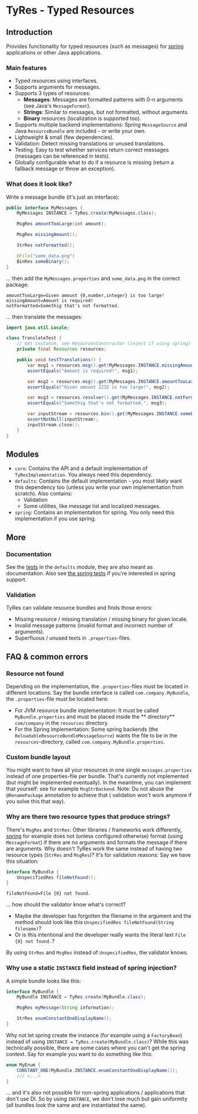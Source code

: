 # TyRes - Typed Resources

## Introduction

Provides functionality for typed resources (such as messages) for [spring](https://spring.io/) applications or other
Java applications.

### Main features

* Typed resources using interfaces.
* Supports arguments for messages.
* Supports 3 types of resources:
    * **Messages**: Messages are formatted patterns with 0-n arguments (see Java's `MessageFormat`).
    * **Strings**: Similar to messages, but not formatted, without arguments.
    * **Binary** resources (localization is supported too).
* Supports multiple backend implementations: Spring `MessageSource` and Java `ResourceBundle` are included - or write
  your own.
* Lightweight & small (few dependencies).
* Validation: Detect missing translations or unused translations.
* Testing: Easy to test whether services return correct messages (messages can be referenced in tests).
* Globally configurable what to do if a resource is missing (return a fallback message or throw an exception).

### What does it look like?

Write a message bundle (it's just an interface):

```java
public interface MyMessages {
    MyMessages INSTANCE = TyRes.create(MyMessages.class);

    MsgRes amountTooLarge(int amount);

    MsgRes missingAmount();

    StrRes notFormatted();

    @File("some_data.png")
    BinRes someBinary();
}
```

... then add the `MyMessages.properties` and `some_data.png` in the correct package:

```properties
amountTooLarge=Given amount {0,number,integer} is too large!
missingAmount=Amount is required!
notFormatted=Somethig that's not formatted.
```

... then translate the messages:

```java
import java.util.Locale;

class TranslateTest {
    // Get instance, see ResourcesConstructor (inject if using spring)
    private final Resources resources;

    public void testTranslations() {
        var msg1 = resources.msg().get(MyMessages.INSTANCE.missingAmount(), Locale.UK);
        assertEquals("Amount is required!", msg1);

        var msg2 = resources.msg().get(MyMessages.INSTANCE.amountTooLarge(2232), Locale.UK);
        assertEquals("Given amount 2232 is too large!", msg2);

        var msg3 = resources.resolver().get(MyMessages.INSTANCE.notFormatted(), Locale.UK);
        assertEquals("Somethig that's not formatted.", msg3);

        var inputStream = resources.bin().get(MyMessages.INSTANCE.someBinary());
        assertNotNull(inputStream);
        inputStream.close();
    }
}
```

## Modules

* `core`: Contains the API and a default implementation of `TyResImplementation`. You always need this dependency.
* `defaults`: Contains the default implementation - you most likely want this dependency too (unless you write your own
  implementation from scratch). Also contains:
    * Validation
    * Some utilities, like message list and localized messages.
* `spring`: Contains an implementation for spring. You only need this implementation if you use spring.

## More

### Documentation

See the [tests](defaults/src/test/java/com/github/cronosun/tyres/defaults/README.md) in the `defaults` module, they are
also meant as documentation. Also
see [the spring tests](spring/src/test/java/com/github/cronosun/tyres/spring/README.md) if you're interested in spring
support.

### Validation

TyRes can validate resource bundles and finds those errors:

* Missing resource / missing translation / missing binary for given locale.
* Invalid message patterns (invalid format and incorrect number of arguments).
* Superfluous / unused texts in `.properties`-files.

## FAQ & common errors

### Resource not found

Depending on the implementation, the `.properties`-files must be located in different locations. Say the bundle
interface is called `com.company.MyBundle`, the `.properties`-file must be located here:

* For JVM resource bundle implementation: It must be called `MyBundle.properties` and must be placed inside the **
  directory** `com/company` in the `resources` directory.
* For the Spring implementation: Some spring backends (the `ReloadableResourceBundleMessageSource`) wants the file to be
  in the `resources`-directory, called `com.company.MyBundle.properties`.

### Custom bundle layout

You might want to have all your resources in one single `messages.properties` instead of one properties-file per bundle.
That's currently not implemented (but might be implemented eventually). In the meantime, you can implement that
yourself: see for example `MsgStrBackend`. Note: Du not abuse the `@RenamePackage` annotation to achieve that (
validation won't work anymore if you solve this that way).

### Why are there two resource types that produce strings?

There's `MsgRes` and `StrRes`: Other libraries / frameworks work differently, [spring](https://spring.io/) for example
does not (unless configured otherwise) format (using `MessageFormat`) if there are no arguments and formats the message
if there are arguments. Why doesn't TyRes work the same instead of having two resource types (`StrRes` and `MsgRes`)?
It's for validation reasons: Say we have this situation:

```java
interface MyBundle {
    UnspecifiedRes fileNotFound();
}
```

```properties
fileNotFound=File {0} not found.
```

... how should the validator know what's correct?

* Maybe the developer has forgotten the filename in the argument and the method should look like
  this `UnspecifiedRes fileNotFound(String filename)`?
* Or is this intentional and the developer really wants the literal text `File {0} not found.`?

By using `StrRes` and `MsgRes` instead of `UnspecifiedRes`, the validator knows.

### Why use a static `INSTANCE` field instead of spring injection?

A simple bundle looks like this:

```java
interface MyBundle {
    MyBundle INSTANCE = TyRes.create(MyBundle.class);

    MsgRes myMessage(String information);

    StrRes enumConstantOneDisplayName();
}
```

Why not let spring create the instance (for example using a `FactoryBean`) instead of
using `INSTANCE = TyRes.create(MyBundle.class)`? While this was technically possible, there are some cases where you
can't get the spring context. Say for example you want to do something like this:

```java
enum MyEnum {
    CONSTANT_ONE(MyBundle.INSTANCE.enumConstantOneDisplayName());
    /// <...>   
}
```

... and it's also not possible for non-spring applications / applications that don't use DI. So by using `INSTANCE`, we
don't lose much but gain uniformity (all bundles look the same and are instantiated the same). 